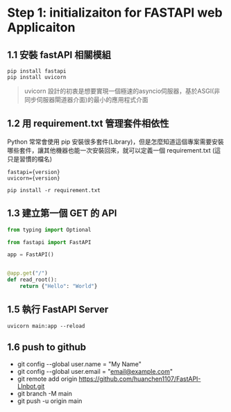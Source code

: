 # Step 1: initializaiton for FASTAPI web Applicaiton

## 1.1 安裝 fastAPI 相關模組

```
pip install fastapi
pip install uvicorn
```

> uvicorn 設計的初衷是想要實現一個極速的asyncio伺服器，基於ASGI(非同步伺服器閘道器介面)的最小的應用程式介面

## 1.2 用 requirement.txt 管理套件相依性

Python 常常會使用 pip 安裝很多套件(Library)，但是怎麼知道這個專案需要安裝哪些套件，讓其他機器也能一次安裝回來，就可以定義一個 requirement.txt (這只是習慣的檔名)

```
fastapi={version}
uvicorn={version}

pip install -r requirement.txt
```

## 1.3 建立第一個 GET 的 API

```python
from typing import Optional

from fastapi import FastAPI

app = FastAPI()


@app.get("/")
def read_root():
    return {"Hello": "World"}

```

## 1.5 執行 FastAPI Server

```
uvicorn main:app --reload
```

## 1.6  push to github 
* git config --global user.name = "My Name"
* git config --global user.email = "email@example.com"
* git remote add origin https://github.com/huanchen1107/FastAPI-LInbot.git
* git branch -M main
* git push -u origin main